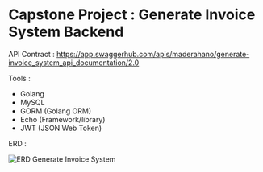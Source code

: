 # Capstone Project : Generate Invoice System Backend

API Contract :
https://app.swaggerhub.com/apis/maderahano/generate-invoice_system_api_documentation/2.0

Tools :
- Golang
- MySQL
- GORM (Golang ORM)
- Echo (Framework/library)
- JWT (JSON Web Token)

ERD :

![ERD Generate Invoice System](s)